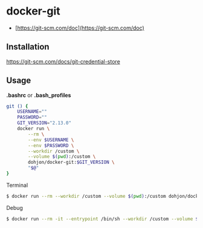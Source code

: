 # docker-git

- [https://git-scm.com/doc](https://git-scm.com/doc)

## Installation
https://git-scm.com/docs/git-credential-store


## Usage


**.bashrc** or **.bash_profiles**
```bash
git () {
    USERNAME=""
    PASSWORD=""
    GIT_VERSION="2.13.0"
    docker run \
        --rm \
        --env $USERNAME \
        --env $PASSWORD \
        --workdir /custom \
        --volume $(pwd):/custom \
        dohjon/docker-git:$GIT_VERSION \
        "$@"
}
```

Terminal
```bash
$ docker run --rm --workdir /custom --volume $(pwd):/custom dohjon/docker-git:2.13.0
```

Debug
```bash
$ docker run --rm -it --entrypoint /bin/sh --workdir /custom --volume $(pwd):/custom dohjon/docker-git:2.13.0
```